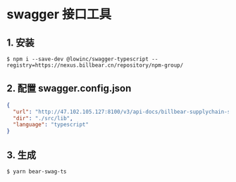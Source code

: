 # swagger 接口工具

## 1. 安装

 `$ npm i --save-dev @lowinc/swagger-typescript --registry=https://nexus.billbear.cn/repository/npm-group/`


## 2. 配置 swagger.config.json

```json
{
  "url": "http://47.102.105.127:8100/v3/api-docs/billbear-supplychain-server",
  "dir": "./src/lib",
  "language": "typescript"
}

```

## 3. 生成


`$ yarn bear-swag-ts`


